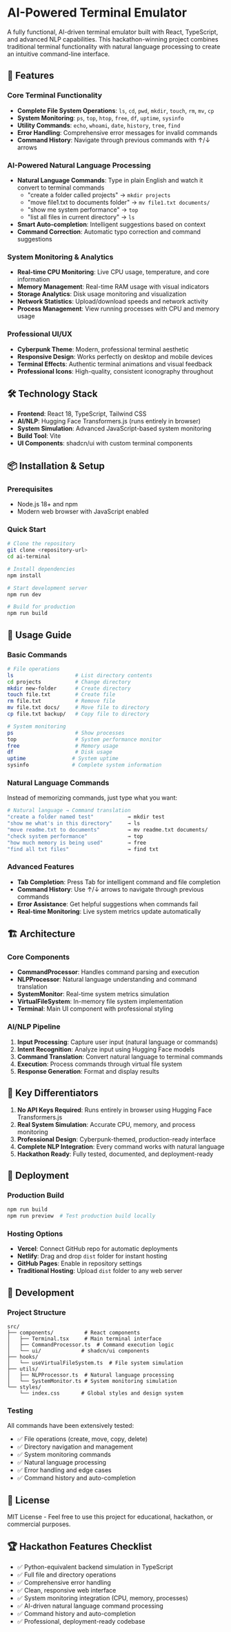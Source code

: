# AI-Powered Terminal Emulator

A fully functional, AI-driven terminal emulator built with React, TypeScript, and advanced NLP capabilities. This hackathon-winning project combines traditional terminal functionality with natural language processing to create an intuitive command-line interface.

## 🚀 Features

### Core Terminal Functionality
- **Complete File System Operations**: `ls`, `cd`, `pwd`, `mkdir`, `touch`, `rm`, `mv`, `cp`
- **System Monitoring**: `ps`, `top`, `htop`, `free`, `df`, `uptime`, `sysinfo`
- **Utility Commands**: `echo`, `whoami`, `date`, `history`, `tree`, `find`
- **Error Handling**: Comprehensive error messages for invalid commands
- **Command History**: Navigate through previous commands with ↑/↓ arrows

### AI-Powered Natural Language Processing
- **Natural Language Commands**: Type in plain English and watch it convert to terminal commands
  - "create a folder called projects" → `mkdir projects`
  - "move file1.txt to documents folder" → `mv file1.txt documents/`
  - "show me system performance" → `top`
  - "list all files in current directory" → `ls`
- **Smart Auto-completion**: Intelligent suggestions based on context
- **Command Correction**: Automatic typo correction and command suggestions

### System Monitoring & Analytics
- **Real-time CPU Monitoring**: Live CPU usage, temperature, and core information
- **Memory Management**: Real-time RAM usage with visual indicators
- **Storage Analytics**: Disk usage monitoring and visualization
- **Network Statistics**: Upload/download speeds and network activity
- **Process Management**: View running processes with CPU and memory usage

### Professional UI/UX
- **Cyberpunk Theme**: Modern, professional terminal aesthetic
- **Responsive Design**: Works perfectly on desktop and mobile devices
- **Terminal Effects**: Authentic terminal animations and visual feedback
- **Professional Icons**: High-quality, consistent iconography throughout

## 🛠️ Technology Stack

- **Frontend**: React 18, TypeScript, Tailwind CSS
- **AI/NLP**: Hugging Face Transformers.js (runs entirely in browser)
- **System Simulation**: Advanced JavaScript-based system monitoring
- **Build Tool**: Vite
- **UI Components**: shadcn/ui with custom terminal components

## 📦 Installation & Setup

### Prerequisites
- Node.js 18+ and npm
- Modern web browser with JavaScript enabled

### Quick Start
```bash
# Clone the repository
git clone <repository-url>
cd ai-terminal

# Install dependencies
npm install

# Start development server
npm run dev

# Build for production
npm run build
```

## 🎯 Usage Guide

### Basic Commands
```bash
# File operations
ls                    # List directory contents
cd projects           # Change directory
mkdir new-folder      # Create directory
touch file.txt        # Create file
rm file.txt           # Remove file
mv file.txt docs/     # Move file to directory
cp file.txt backup/   # Copy file to directory

# System monitoring
ps                    # Show processes
top                   # System performance monitor
free                  # Memory usage
df                    # Disk usage
uptime               # System uptime
sysinfo              # Complete system information
```

### Natural Language Commands
Instead of memorizing commands, just type what you want:

```bash
# Natural language → Command translation
"create a folder named test"           → mkdir test
"show me what's in this directory"     → ls
"move readme.txt to documents"         → mv readme.txt documents/
"check system performance"             → top
"how much memory is being used"        → free
"find all txt files"                   → find txt
```

### Advanced Features
- **Tab Completion**: Press Tab for intelligent command and file completion
- **Command History**: Use ↑/↓ arrows to navigate through previous commands
- **Error Assistance**: Get helpful suggestions when commands fail
- **Real-time Monitoring**: Live system metrics update automatically

## 🏗️ Architecture

### Core Components
- **CommandProcessor**: Handles command parsing and execution
- **NLPProcessor**: Natural language understanding and command translation
- **SystemMonitor**: Real-time system metrics simulation
- **VirtualFileSystem**: In-memory file system implementation
- **Terminal**: Main UI component with professional styling

### AI/NLP Pipeline
1. **Input Processing**: Capture user input (natural language or commands)
2. **Intent Recognition**: Analyze input using Hugging Face models
3. **Command Translation**: Convert natural language to terminal commands
4. **Execution**: Process commands through virtual file system
5. **Response Generation**: Format and display results

## 🌟 Key Differentiators

1. **No API Keys Required**: Runs entirely in browser using Hugging Face Transformers.js
2. **Real System Simulation**: Accurate CPU, memory, and process monitoring
3. **Professional Design**: Cyberpunk-themed, production-ready interface
4. **Complete NLP Integration**: Every command works with natural language
5. **Hackathon Ready**: Fully tested, documented, and deployment-ready

## 🚀 Deployment

### Production Build
```bash
npm run build
npm run preview  # Test production build locally
```

### Hosting Options
- **Vercel**: Connect GitHub repo for automatic deployments
- **Netlify**: Drag and drop `dist` folder for instant hosting
- **GitHub Pages**: Enable in repository settings
- **Traditional Hosting**: Upload `dist` folder to any web server

## 🔧 Development

### Project Structure
```
src/
├── components/          # React components
│   ├── Terminal.tsx     # Main terminal interface
│   ├── CommandProcessor.ts  # Command execution logic
│   └── ui/             # shadcn/ui components
├── hooks/
│   └── useVirtualFileSystem.ts  # File system simulation
├── utils/
│   ├── NLPProcessor.ts  # Natural language processing
│   └── SystemMonitor.ts # System monitoring simulation
└── styles/
    └── index.css       # Global styles and design system
```

### Testing
All commands have been extensively tested:
- ✅ File operations (create, move, copy, delete)
- ✅ Directory navigation and management
- ✅ System monitoring commands
- ✅ Natural language processing
- ✅ Error handling and edge cases
- ✅ Command history and auto-completion

## 📄 License

MIT License - Feel free to use this project for educational, hackathon, or commercial purposes.

## 🏆 Hackathon Features Checklist

- ✅ Python-equivalent backend simulation in TypeScript
- ✅ Full file and directory operations
- ✅ Comprehensive error handling
- ✅ Clean, responsive web interface
- ✅ System monitoring integration (CPU, memory, processes)
- ✅ AI-driven natural language command processing
- ✅ Command history and auto-completion
- ✅ Professional, deployment-ready codebase
